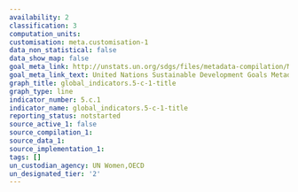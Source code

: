 ```yaml
---
availability: 2
classification: 3
computation_units:
customisation: meta.customisation-1
data_non_statistical: false
data_show_map: false
goal_meta_link: http://unstats.un.org/sdgs/files/metadata-compilation/Metadata-Goal-5.pdf
goal_meta_link_text: United Nations Sustainable Development Goals Metadata (pdf 634kB)
graph_title: global_indicators.5-c-1-title
graph_type: line
indicator_number: 5.c.1
indicator_name: global_indicators.5-c-1-title
reporting_status: notstarted
source_active_1: false
source_compilation_1:
source_data_1:
source_implementation_1:
tags: []
un_custodian_agency: UN Women,OECD
un_designated_tier: '2'
---
```

